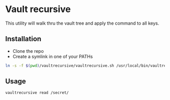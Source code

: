 # Vault recursive
This utility will walk thru the vault tree and apply the command to all keys.

## Installation
* Clone the repo
* Create a symlink in one of your PATHs
```sh
ln -s -f $(pwd)/vaultrecursive/vaultrecursive.sh /usr/local/bin/vaultrecursive
```

## Usage
```sh
vaultrecursive read /secret/
```
